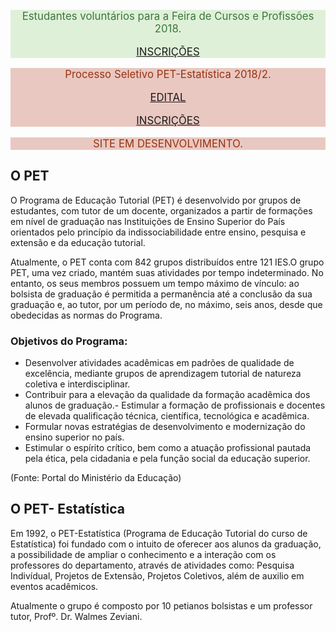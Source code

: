 <!-- alert-info, alert-warning, alert-danger -->
<div class="alert alert-success" style="font-size:120%; font-weight: normal; color: #3c763d;
background-color: #dff0d8; border-color: #7b9c5f;">
<center>

Estudantes voluntários para a Feira de Cursos e Profissões 2018.</br>

<a href="../download/teste.pdf">INSCRIÇÕES</a>

</center>
</div>

<div class="alert alert-success" style="font-size:120%; font-weight: normal; color: #931;
background-color: #e9c8c1; border-color: #cb703f;">
<center>

Processo Seletivo PET-Estatística 2018/2.</br>

<a href="../download/Edital 2018-02.pdf">EDITAL</a></br>

<a href="https://form.jotformz.com/82126752847665">INSCRIÇÕES</a>

</center>
</div>

<div class="alert alert-success" style="font-size:120%; font-weight: normal; color: #931;
background-color: #e9c8c1; border-color: #cb703f;">
<center>

SITE EM DESENVOLVIMENTO.</br>

</center>
</div>
 
## O PET

O Programa de Educação Tutorial (PET) é desenvolvido por grupos de 
estudantes, com tutor de um docente, organizados a partir de formações 
em nível de graduação nas Instituições de Ensino Superior do País 
orientados pelo princípio da indissociabilidade entre ensino, pesquisa e 
extensão e da educação tutorial.

Atualmente, o PET conta com 842 grupos distribuídos entre 121 IES.O 
grupo PET, uma vez criado, mantém suas atividades por tempo indeterminado.
No entanto, os seus membros possuem um tempo máximo de vínculo: ao bolsista
de graduação é permitida a permanência até a conclusão da sua graduação e,
ao tutor, por um período de, no máximo, seis anos, desde que obedecidas as
normas do Programa.

### Objetivos do Programa:

- Desenvolver atividades acadêmicas em padrões de qualidade de excelência, 
  mediante grupos de aprendizagem tutorial de natureza coletiva e 
  interdisciplinar.
- Contribuir para a elevação da qualidade da formação acadêmica dos alunos 
  de graduação.- Estimular a formação de profissionais e docentes de elevada 
  qualificação técnica, científica, tecnológica e acadêmica.
- Formular novas estratégias de desenvolvimento e modernização do ensino 
  superior no país.
- Estimular o espírito crítico, bem como a atuação profissional pautada 
  pela ética, pela cidadania e pela função social da educação superior.
  
(Fonte: Portal do Ministério da Educação)

## O PET- Estatística

Em 1992, o PET-Estatística (Programa de Educação Tutorial do curso de 
Estatística) foi fundado com o intuito de oferecer aos alunos da graduação, 
a possibilidade de ampliar o conhecimento e a interação com os professores 
do departamento, através de atividades como: Pesquisa Indivídual, Projetos 
de Extensão, Projetos Coletivos, além de auxilio em eventos acadêmicos.  
    
Atualmente o grupo é composto por 10 petianos bolsistas e um professor 
tutor, Profº. Dr. Walmes Zeviani.
